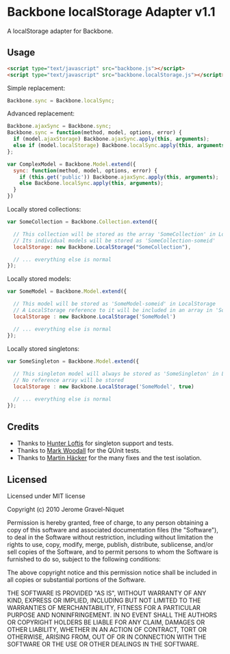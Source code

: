 # Backbone localStorage Adapter v1.1

A localStorage adapter for Backbone.

## Usage

```html
<script type="text/javascript" src="backbone.js"></script>
<script type="text/javascript" src="backbone.localStorage.js"></script>
```

Simple replacement:

```javascript
Backbone.sync = Backbone.localSync;
```

Advanced replacement:

```javascript
Backbone.ajaxSync = Backbone.sync;
Backbone.sync = function(method, model, options, error) {
  if (model.ajaxStorage) Backbone.ajaxSync.apply(this, arguments);
  else if (model.localStorage) Backbone.localSync.apply(this, arguments);
};
```

```javascript
var ComplexModel = Backbone.Model.extend({
  sync: function(method, model, options, error) {
    if (this.get('public')) Backbone.ajaxSync.apply(this, arguments);
    else Backbone.localSync.apply(this, arguments);
  }
})
```

Locally stored collections:

```javascript
var SomeCollection = Backbone.Collection.extend({

  // This collection will be stored as the array 'SomeCollection' in LocalStorage
  // Its individual models will be stored as 'SomeCollection-someid'
  localStorage: new Backbone.LocalStorage("SomeCollection"),

  // ... everything else is normal
});
```

Locally stored models:

```javascript
var SomeModel = Backbone.Model.extend({

  // This model will be stored as 'SomeModel-someid' in LocalStorage
  // A LocalStorage reference to it will be included in an array in 'SomeModel'
  localStorage : new Backbone.LocalStorage('SomeModel')

  // ... everything else is normal
});
```

Locally stored singletons:

```javascript
var SomeSingleton = Backbone.Model.extend({
  
  // This singleton model will always be stored as 'SomeSingleton' in LocalStorage
  // No reference array will be stored
  localStorage : new Backbone.LocalStorage('SomeModel', true)

  // ... everything else is normal
});
```

## Credits

  - Thanks to [Hunter Loftis](https://github.com/hunterloftis) for singleton support and tests.
  - Thanks to [Mark Woodall](https://github.com/llad) for the QUnit tests.
  - Thanks to [Martin Häcker](https://github.com/dwt) for the many fixes and the test isolation.

## Licensed

Licensed under MIT license

Copyright (c) 2010 Jerome Gravel-Niquet

Permission is hereby granted, free of charge, to any person obtaining
a copy of this software and associated documentation files (the
"Software"), to deal in the Software without restriction, including
without limitation the rights to use, copy, modify, merge, publish,
distribute, sublicense, and/or sell copies of the Software, and to
permit persons to whom the Software is furnished to do so, subject to
the following conditions:

The above copyright notice and this permission notice shall be
included in all copies or substantial portions of the Software.

THE SOFTWARE IS PROVIDED "AS IS", WITHOUT WARRANTY OF ANY KIND,
EXPRESS OR IMPLIED, INCLUDING BUT NOT LIMITED TO THE WARRANTIES OF
MERCHANTABILITY, FITNESS FOR A PARTICULAR PURPOSE AND
NONINFRINGEMENT. IN NO EVENT SHALL THE AUTHORS OR COPYRIGHT HOLDERS BE
LIABLE FOR ANY CLAIM, DAMAGES OR OTHER LIABILITY, WHETHER IN AN ACTION
OF CONTRACT, TORT OR OTHERWISE, ARISING FROM, OUT OF OR IN CONNECTION
WITH THE SOFTWARE OR THE USE OR OTHER DEALINGS IN THE SOFTWARE.